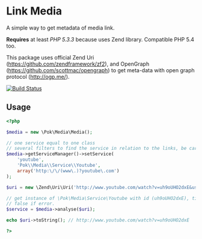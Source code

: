 Link Media
==========

A simple way to get metadata of media link.

**Requires** at least *PHP 5.3.3* because uses Zend library. Compatible PHP 5.4 too.

This package uses official Zend Uri (https://github.com/zendframework/zf2), and OpenGraph
(https://github.com/scottmac/opengraph) to get meta-data with open graph protocol (http://ogp.me/).

[![Build Status](https://secure.travis-ci.org/Pokap/media.png?branch=master)](http://travis-ci.org/Pokap/media)

Usage
-------------

``` php
<?php

$media = new \Pok\Media\Media();

// one service equal to one class
// several filters to find the service in relation to the links, be careful not to forget the scheme
$media->getServiceManager()->setService(
    'youtube',
    'Pok\\Media\\Service\\Youtube',
    array('http:\/\/(www\.)?youtube\.com')
);

$uri = new \Zend\Uri\Uri('http://www.youtube.com/watch?v=uh9oUHO2dxE&useless_data');

// get instance of \Pok\Media\Service\Youtube with id (uh9oUHO2dxE), title, description of video, etc.
// false if error.
$service = $media->analyse($uri);

echo $uri->toString(); // http://www.youtube.com/watch?v=uh9oUHO2dxE

?>
```